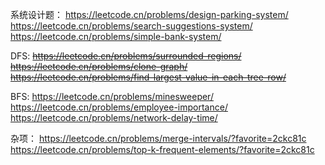 
系统设计题：
https://leetcode.cn/problems/design-parking-system/
https://leetcode.cn/problems/search-suggestions-system/
https://leetcode.cn/problems/simple-bank-system/

DFS:
~~https://leetcode.cn/problems/surrounded-regions/~~
~~https://leetcode.cn/problems/clone-graph/~~
~~https://leetcode.cn/problems/find-largest-value-in-each-tree-row/~~

BFS:
https://leetcode.cn/problems/minesweeper/
https://leetcode.cn/problems/employee-importance/
https://leetcode.cn/problems/network-delay-time/

杂项：
https://leetcode.cn/problems/merge-intervals/?favorite=2ckc81c
https://leetcode.cn/problems/top-k-frequent-elements/?favorite=2ckc81c